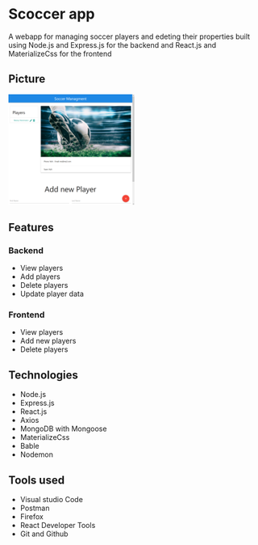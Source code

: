 # Scoccer app
A webapp for managing soccer players and edeting their properties built using Node.js and Express.js for the backend and React.js and MaterializeCss for the frontend
## Picture
<img src="./screenshots/main page.png" alt="Kitten" title="A cute kitten" width="250" />

## Features
### Backend
- View players
- Add players
- Delete players
- Update player data
### Frontend
- View players
- Add new players
- Delete players
## Technologies
- Node.js
- Express.js
- React.js
- Axios
- MongoDB with Mongoose
- MaterializeCss
- Bable
- Nodemon
## Tools used
- Visual studio Code
- Postman
- Firefox
- React Developer Tools
- Git and Github
